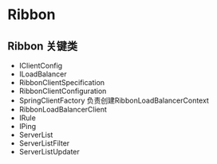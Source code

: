 # Ribbon

## Ribbon 关键类
- IClientConfig
- ILoadBalancer
- RibbonClientSpecification
- RibbonClientConfiguration
- SpringClientFactory
  负责创建RibbonLoadBalancerContext
- RibbonLoadBalancerClient
- IRule
- IPing
- ServerList
- ServerListFilter
- ServerListUpdater